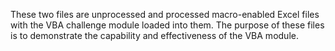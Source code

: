 These two files are unprocessed and processed macro-enabled Excel files with the VBA challenge module loaded into them.  The purpose of these files is to demonstrate the capability and effectiveness of the VBA module.
